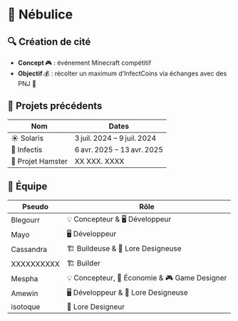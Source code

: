 # 🚀 Nébulice

## 🔍 Création de cité
- **Concept** 🎮 : événement Minecraft compétitif
- **Objectif** 💰 : récolter un maximum d’InfectCoins via échanges avec des PNJ 🤝

## 🎉 Projets précédents
| Nom       | Dates                       |
|-----------|------------------------------|
| ☀️ Solaris   | 3 juil. 2024 – 9 juil. 2024  |
| 🦠 Infectis  | 6 avr. 2025 – 13 avr. 2025   |
| 🐹 Projet Hamster | XX XXX. XXXX                 |

## 👥 Équipe
| Pseudo     | Rôle                                         |
|------------|----------------------------------------------|
| Blegourr   | 💡 Concepteur & 🖥️ Développeur                 |
| Mayo       | 🖥️ Développeur                               |
| Cassandra  | 🏗️ Buildeuse & 📜 Lore Designeuse             |
| XXXXXXXXXX | 🏗️ Builder                                    |
| Mespha     | 💡 Concepteur, 💱 Économie & 🎮 Game Designer   |
| Amewin     | 🖥️ Développeur & 📜 Lore Designeuse |
| isotoque   | 📜 Lore Designeur | 



